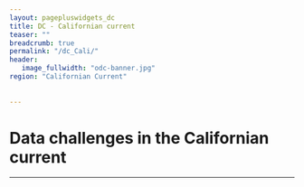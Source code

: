 ```yaml
---
layout: pagepluswidgets_dc
title: DC - Californian current 
teaser: ""
breadcrumb: true
permalink: "/dc_Cali/"
header:
   image_fullwidth: "odc-banner.jpg" 
region: "Californian Current"
 
 
--- 
```



# Data challenges in the Californian current 




---



